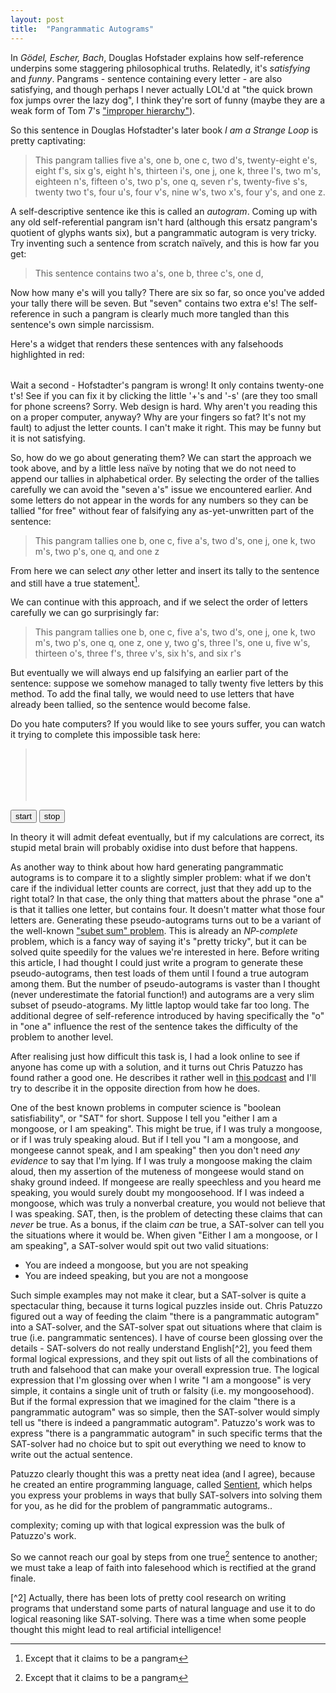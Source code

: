 ```yaml
---
layout: post
title:  "Pangrammatic Autograms"
---
```


In *Gödel, Escher, Bach*, Douglas Hofstader explains how self-reference
underpins some staggering philosophical truths. Relatedly, it's *satisfying* and
*funny*. Pangrams - sentence containing every letter - are also satisfying, and
though perhaps I never actually LOL'd at "the quick brown fox jumps ovrer the
lazy dog", I think they're sort of funny (maybe they are a weak form of Tom 7's
["improper hierarchy"](https://www.youtube.com/watch?v=ar9WRwCiSr0)).

So this sentence in Douglas Hofstadter's later book *I am a Strange Loop* is
pretty captivating:

> This pangram tallies five a's, one b, one c, two d's, twenty-eight e's, eight
> f's, six g's, eight h's, thirteen i's, one j, one k, three l's, two m's,
> eighteen n's, fifteen o's, two p's, one q, seven r's, twenty-five s's, twenty
> two t's, four u's, four v's, nine w's, two x's, four y's, and one z.

A self-descriptive sentence ike this is called an *autogram*. Coming up with any
old self-referential pangram isn't hard (although this ersatz pangram's quotient
of glyphs wants six), but a pangrammatic autogram is very tricky. Try inventing
such a sentence from scratch naïvely, and this is how far you get:

> This sentence contains two a's, one b, three c's, one d,

Now how many e's will you tally? There are six so far, so once you've added your
tally there will be seven. But "seven" contains two extra e's! The
self-reference in such a pangram is clearly much more tangled than this
sentence's own simple narcissism.

Here's a widget that renders these sentences with any falsehoods highlighted in
red:

<blockquote id="sentence"></blockquote>
<table style="border: none;"><tr id="letter-counts"></tr></table>
<script src="https://d3js.org/d3.v5.min.js"></script>
<script src="/assets/js/pangrams.js"></script>

Wait a second - Hofstadter's pangram  is wrong! It only contains twenty-one t's!
See if you can  fix it by clicking the little '+'s and  '-s' (are they too small
for phone screens?  Sorry. Web design is  hard. Why aren't you reading this on a
proper computer,  anyway? Why  are your fingers  so fat? It's  not my  fault) to
adjust the letter counts. I can't make it right. This may be funny but it is not
satisfying.

So, how do we go about generating them? We can start the approach we took above,
and by a little less naïve by noting that we do not need to append our tallies
in alphabetical order. By selecting the order of the tallies carefully we can
avoid the "seven a's" issue we encountered earlier. And some letters do not
appear in the words for any numbers so they can be tallied "for free" without
fear of falsifying any as-yet-unwritten part of the sentence:

> This pangram tallies one b, one c, five a's, two d's, one j, one k, two m's,
  two p's, one q, and one z

From here we can select *any* other letter and insert its tally to the sentence
and still have a true statement[^1].

We can continue with this approach, and if we select the order of letters
carefully we can go surprisingly far:

> This pangram tallies one b, one c, five a's, two d's, one j, one k, two m's,
  two p's, one q, one z, one y, two g's, three l's, one u, five w's, thirteen
  o's, three f's, three v's, six h's, and six r's

But eventually we will always end up falsifying an earlier part of the sentence:
suppose we somehow managed to tally twenty five letters by this method. To add
the final tally, we would need to use letters that have already been tallied, so
the sentence would become false.

Do you hate computers? If you would like to see yours suffer, you can watch it
trying to complete this impossible task here:

<blockquote id="suffering-sentence" style="line-height: 2em; height: 6em"></blockquote>
<button id="suffering-start">start</button>
<button id="suffering-stop">stop</button>

In theory it will admit defeat eventually, but if my calculations are correct,
its stupid metal brain will probably oxidise into dust before that happens.

As another way to think about how hard generating pangrammatic autograms is to
compare it to a slightly simpler problem: what if we don't care if the
individual letter counts are correct, just that they add up to the right total?
In that case, the only thing that matters about the phrase "one a" is that it
tallies one letter, but contains four. It doesn't matter what those four letters
are. Generating these pseudo-autograms turns out to be a variant of the
well-known ["subet sum"
problem](https://en.wikipedia.org/wiki/Subset_sum_problem). This is already an
*NP-complete* problem, which is a fancy way of saying it's "pretty tricky", but
it can be solved quite speedily for the values we're interested in here. Before
writing this article, I had thought I could just write a program to generate
these pseudo-autograms, then test loads of them until I found a true autogram
among them. But the number of pseudo-autograms is vaster than I thought (never
underestimate the fatorial function!) and autograms are a very slim subset of
pseudo-atograms. My little laptop would take far too long. The additional degree
of self-reference introduced by having specifically the "o" in "one a" influence
the rest of the sentence takes the difficulty of the problem to another level.

After realising just how difficult this task is, I had a look online to see if
anyone has come up with a solution, and it turns out Chris Patuzzo has found
rather a good one. He describes it rather well in [this
podcast](https://whyarecomputers.com/4) and I'll try to describe it in the
opposite direction from how he does.

One of the best known problems in computer science
is "boolean satisfiability", or "SAT" for short. Suppose I tell you "either I am
a mongoose, or I am speaking". This might be true, if I was truly a mongoose, or
if I was truly speaking aloud. But if I tell you "I am a mongoose, and mongeese
cannot speak, and I am speaking" then you don't need *any evidence* to say that
I'm lying. If I was truly a mongoose making the claim aloud, then my assertion
of the muteness of mongeese would stand on shaky ground indeed. If mongeese are
really speechless and you heard me speaking, you would surely doubt my
mongoosehood. If I was indeed a mongoose, which was truly a nonverbal creature,
you would not believe that I was speaking. SAT, then, is the problem of
detecting these claims that can *never* be true. As a bonus, if the claim *can*
be true, a SAT-solver can tell you the situations where it would be. When given
"Either I am a mongoose, or I am speaking", a SAT-solver would spit out two
valid situations:

- You are indeed a mongoose, but you are not speaking
- You are indeed speaking, but you are not a mongoose

Such simple examples may not make it clear, but a SAT-solver is quite a
spectacular thing, because it turns logical puzzles inside out. Chris Patuzzo
figured out a way of feeding the claim "there is a pangrammatic autogram" into a
SAT-solver, and the SAT-solver spat out situations where that claim is true
(i.e. pangrammatic sentences). I have of course been glossing over the details -
SAT-solvers do not really understand English[^2], you feed them formal logical
expressions, and they spit out lists of all the combinations of truth and
falsehood that can make your overall expression true. The logical expression
that I'm glossing over when I write "I am a mongoose" is very simple, it
contains a single unit of truth or falsity (i.e. my mongoosehood). But if the
formal expression that we imagined for the claim "there is a pangrammatic
autogram" was so simple, then the SAT-solver would simply tell us "there is
indeed a pangrammatic autogram". Patuzzo's work was to express "there is a
pangrammatic autogram" in such specific terms that the SAT-solver had no choice
but to spit out everything we need to know to write out the actual sentence.

Patuzzo clearly thought this was a pretty neat idea (and I agree), because he
created an entire programming language, called
[Sentient](https://sentient-lang.org), which helps you express your problems in
ways that bully SAT-solvers into solving them for you, as he did for the problem
of pangrammatic autograms..

complexity; coming up with that logical expression was the bulk of Patuzzo's
work.

So we cannot reach our goal by steps from one true[^1] sentence to another; we
must take a leap of faith into falesehood which is rectified at the grand
finale.

[^1]: Except that it claims to be a pangram

[^2] Actually, there has been lots of pretty cool research on writing programs
     that understand some parts of natural language and use it to do logical
     reasoning like SAT-solving. There was a time when some people thought this
     might lead to real artificial intelligence!
